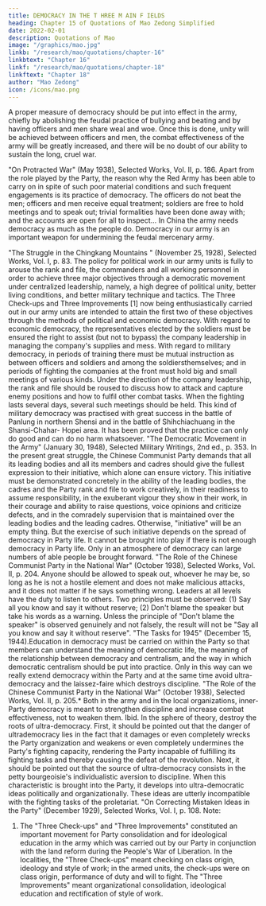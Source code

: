 ```yaml
---
title: DEMOCRACY IN THE T HREE M AIN F IELDS
heading: Chapter 15 of Quotations of Mao Zedong Simplified
date: 2022-02-01
description: Quotations of Mao
image: "/graphics/mao.jpg"
linkb: "/research/mao/quotations/chapter-16"
linkbtext: "Chapter 16"
linkf: "/research/mao/quotations/chapter-18"
linkftext: "Chapter 18"
author: "Mao Zedong"
icon: /icons/mao.png
---
```



A proper measure of democracy should be put into effect in the army, chiefly
by abolishing the feudal practice of bullying and beating and by having
officers and men share weal and woe. Once this is done, unity will be
achieved between officers and men, the combat effectiveness of the army will
be greatly increased, and there will be no doubt of our ability to sustain the
long, cruel war.

"On Protracted War" (May 1938), Selected Works, Vol. II, p. 186.
Apart from the role played by the Party, the reason why the Red Army has
been able to carry on in spite of such poor material conditions and such
frequent engagements is its practice of democracy. The officers do not beat
the men; officers and men receive equal treatment; soldiers are free to hold
meetings and to speak out; trivial formalities have been done away with; and
the accounts are open for all to inspect… In China the army needs democracy
as much as the people do. Democracy in our army is an important weapon for
undermining the feudal mercenary army.

"The Struggle in the Chingkang Mountains " (November 25, 1928), Selected Works,
Vol. I, p. 83.
The policy for political work in our army units is fully to arouse the rank and
file, the commanders and all working personnel in order to achieve three
major objectives through a democratic movement under centralized
leadership, namely, a high degree of political unity, better living conditions,
and better military technique and tactics. The Three Check-ups and Three
Improvements [1] now being enthusiastically carried out in our army units are
intended to attain the first two of these objectives through the methods of
political and economic democracy.
With regard to economic democracy, the representatives elected by the
soldiers must be ensured the right to assist (but not to bypass) the company
leadership in managing the company's supplies and mess.
With regard to military democracy, in periods of training there must be
mutual instruction as between officers and soldiers and among the soldiersthemselves; and in periods of fighting the companies at the front must hold
big and small meetings of various kinds. Under the direction of the company
leadership, the rank and file should be roused to discuss how to attack and
capture enemy positions and how to fulfil other combat tasks. When the
fighting lasts several days, several such meetings should be held. This kind of
military democracy was practised with great success in the battle of Panlung
in northern Shensi and in the battle of Shihchiachuang in the Shansi-Chahar-
Hopei area. It has been proved that the practice can only do good and can do
no harm whatsoever.
"The Democratic Movement in the Army" (January 30, 1948), Selected Military
Writings, 2nd ed., p. 353.
In the present great struggle, the Chinese Communist Party demands that all
its leading bodies and all its members and cadres should give the fullest
expression to their initiative, which alone can ensure victory. This initiative
must be demonstrated concretely in the ability of the leading bodies, the
cadres and the Party rank and file to work creatively, in their readiness to
assume responsibility, in the exuberant vigour they show in their work, in
their courage and ability to raise questions, voice opinions and criticize
defects, and in the comradely supervision that is maintained over the leading
bodies and the leading cadres. Otherwise, "initiative" will be an empty thing.
But the exercise of such initiative depends on the spread of democracy in
Party life. It cannot be brought into play if there is not enough democracy in
Party life. Only in an atmosphere of democracy can large numbers of able
people be brought forward.
"The Role of the Chinese Communist Party in the National War" (October 1938),
Selected Works, Vol. II, p. 204.
Anyone should be allowed to speak out, whoever he may be, so long as he is
not a hostile element and does not make malicious attacks, and it does not
matter if he says something wrong. Leaders at all levels have the duty to
listen to others. Two principles must be observed: (1) Say all you know and
say it without reserve; (2) Don't blame the speaker but take his words as a
warning. Unless the principle of "Don't blame the speaker" is observed
genuinely and not falsely, the result will not be "Say all you know and say it
without reserve".
"The Tasks for 1945" (December 15, 1944).Education in democracy must be carried on within the Party so that members
can understand the meaning of democratic life, the meaning of the
relationship between democracy and centralism, and the way in which
democratic centralism should be put into practice. Only in this way can we
really extend democracy within the Party and at the same time avoid ultra-
democracy and the laissez-faire which destroys discipline.
"The Role of the Chinese Communist Party in the National War" (October 1938),
Selected Works, Vol. II, p. 205.*
Both in the army and in the local organizations, inner-Party democracy is
meant to strengthen discipline and increase combat effectiveness, not to
weaken them.
Ibid.
In the sphere of theory, destroy the roots of ultra-democracy. First, it should
be pointed out that the danger of ultrademocracy lies in the fact that it
damages or even completely wrecks the Party organization and weakens or
even completely undermines the Party's fighting capacity, rendering the Party
incapable of fulfilling its fighting tasks and thereby causing the defeat of the
revolution. Next, it should be pointed out that the source of ultra-democracy
consists in the petty bourgeoisie's individualistic aversion to discipline. When
this characteristic is brought into the Party, it develops into ultra-democratic
ideas politically and organizationally. These ideas are utterly incompatible
with the fighting tasks of the proletariat.
"On Correcting Mistaken Ideas in the Party" (December 1929), Selected Works, Vol. I,
p. 108.
Note:
1. The "Three Check-ups" and "Three Improvements" constituted an important
movement for Party consolidation and for ideological education in the army which
was carried out by our Party in conjunction with the land reform during the People's
War of Liberation. In the localities, the "Three Check-ups" meant checking on class
origin, ideology and style of work; in the armed units, the check-ups were on class
origin, performance of duty and will to fight. The "Three Improvements" meant
organizational consolidation, ideological education and rectification of style of work.


